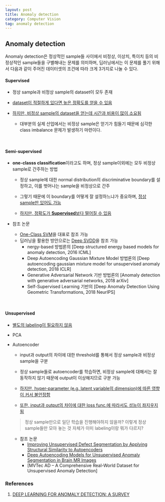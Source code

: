```yaml
---
layout: post
title: Anomaly detection
category: Computer Vision
tag: anomaly detection
---
```


## Anomaly detection

Anomaly detection은 정상적인 sample들 사이에서 비정상, 이상치, 특이치 등의 비정상적인 sample들을 구별해내는 문제를 의미하며, 딥러닝에서는 이 문제를 풀기 위해서 다음과 같이 주어진 데이터셋의 조건에 따라 크게 3가지로 나눌 수 있다. 


#### Supervised 
* 정상 sample과 비정상 sample의 dataset이 모두 존재
* <U>dataset이 적절하게 있다면 높은 정확도를 얻을 수 있음</U>

* <U>하지만, 비정상 sample의 dataset을 얻는데 시간과 비용이 많이 소요됨</U>
    * 대부분의 실제 산업에서는 비정상 sample은 얻기가 힘들기 때문에 심각한 class imbalance 문제가 발생하기 마련이다. 

<br/>

#### Semi-supervised
* **one-classs classification**이라고도 하며, 정상 sample이외에는 모두 비정상 sample로 간주하는 방법
    * 정상 sample에 대한 normal distribution의 discriminative boundary를 설정하고, 이를 벗어나는 sample을 비정상으로 간주
    * 그렇기 때문에 이 boundary를 어떻게 잘 설정하느냐가 중요하며, <U>정상 sample만 있어도 가능</U>
    
    * <U>하지만, 정확도가 **Supervised**보다 떨어질 수 있음</U>
    
* 참조 논문
    * [One-Class SVM](https://www.jmlr.org/papers/volume2/manevitz01a/manevitz01a.pdf)을 대표로 참조 가능
    * 딥러닝을 활용한 방안으로는 [Deep SVDD](http://data.bit.uni-bonn.de/publications/ICML2018.pdf)을 참조 가능
        * nergy-based 방법론의 [Deep structured energy based models for anomaly detection, 2016 ICML]
        * Deep Autoencoding Gaussian Mixture Model 방법론의 [Deep autoencoding gaussian mixture model for unsupervised anomaly detection, 2018 ICLR]
        * Generative Adversarial Network 기반 방법론의 [Anomaly detection with generative adversarial networks, 2018 arXiv]
        * Self-Supervised Learning 기반의 [Deep Anomaly Detection Using Geometric Transformations, 2018 NeurIPS]

<br/>
    
#### Unsupervised
* <U>별도의 labeling이 필요하지 않음</U>

* PCA

* Autoencoder
    * input과 output의 차이에 대한 threshold를 통해서 정상 sample과 비정상 sample을 구분
    * 정상 sample들로 autoencoder를 학습하면, 비정상 sample에 대해서는 잘 동작하지 않기 때문에 output이 이상해지므로 구분 가능

    * <U>하지만, hyper-parameter (e.g. latent variable의 dimension)에 따른 영향이 커서 불안정함</U>
    * <U>또한, input과 output의 차이에 대한 loss func.에 따라서도 성능이 좌지우지됨</U>
    
    > 정상 sample만으로 일단 학습을 진행해야하지 않을까? 이렇게 정상 sample들만 모아 놓는 것 자체가 이미 labeling이랑 뭐가 다르지?



    * 참조 논문
        * [Improving Unsupervised Defect Segmentation by Applying Structural Similarity to Autoencoders](https://arxiv.org/pdf/1807.02011.pdf)
        * [Deep Autoencoding Models for Unsupervised Anomaly Segmentation in Brain MR Images](https://arxiv.org/pdf/1804.04488.pdf)
        * [MVTec AD – A Comprehensive Real-World Dataset for Unsupervised Anomaly Detection]
### References
1. [DEEP LEARNING FOR ANOMALY DETECTION: A SURVEY](https://arxiv.org/pdf/1901.03407.pdf)